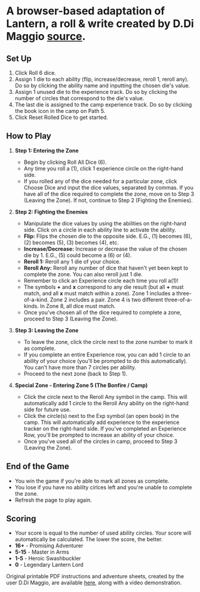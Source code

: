 # A browser-based adaptation of Lantern, a roll & write created by D.Di Maggio [source](https://boardgamegeek.com/thread/2202582/wip-lantern-solitaire-adventure-roll-write-game-de).

## **Set Up**
1. Click Roll 6 dice.
2. Assign 1 die to each ability (flip, increase/decrease, reroll 1, reroll any). Do so by clicking the ability name and inputting the chosen die's value.
3. Assign 1 unused die to the experience track. Do so by clicking the number of circles that correspond to the die's value.
4. The last die is assigned to the camp experience track. Do so by clicking the book icon in the camp on Path 5.
5. Click Reset Rolled Dice to get started.

## **How to Play**
1. **Step 1: Entering the Zone**
   - Begin by clicking Roll All Dice (6).
   - Any time you roll a (1), click 1 experience circle on the right-hand side.
   - If you rolled any of the dice needed for a particular zone, click Choose Dice and input the dice values, separated by commas. If you have all of the dice required to complete the zone, move on to Step 3 (Leaving the Zone). If not, continue to Step 2 (Fighting the Enemies).
2. **Step 2: Fighting the Enemies**
   - Manipulate the dice values by using the abilities on the right-hand side. Click on a circle in each ability line to activate the ability.
   - **Flip:** Flips the chosen die to the opposite side. E.G., (1) becomes (6), (2) becomes (5), (3) becomes (4), etc.
   - **Increase/Decrease:** Increase or decrease the value of the chosen die by 1. E.G., (5) could become a (6) or (4).
   - **Reroll 1:** Reroll any 1 die of your choice.
   - **Reroll Any:** Reroll any number of dice that haven't yet been kept to complete the zone. You can also reroll just 1 die.
   - Remember to click an Experience circle each time you roll a(1)!
   - The symbols **+** and **x** correspond to any die result (but all **+** must match, and all **x** must match within a zone). Zone 1 includes a three-of-a-kind. Zone 2 includes a pair. Zone 4 is two different three-of-a-kinds. In Zone 8, all dice must match.
   - Once you've chosen all of the dice required to complete a zone, proceed to Step 3 (Leaving the Zone).

3. **Step 3: Leaving the Zone**
   - To leave the zone, click the circle next to the zone number to mark it as complete.
   - If you complete an entire Experience row, you can add 1 circle to an ability of your choice (you'll be prompted to do this automatically). You can't have more than 7 circles per ability.
   - Proceed to the next zone (back to Step 1).

4. **Special Zone - Entering Zone 5 (The Bonfire / Camp)**
   - Click the circle next to the Reroll Any symbol in the camp. This will automatically add 1 circle to the Reroll Any ability on the right-hand side for future use.
   - Click the circle(s) next to the Exp symbol (an open book) in the camp. This will automatically add experience to the experience tracker on the right-hand side. If you've completed an Experience Row, you'll be prompted to increase an ability of your choice.
   - Once you've used all of the circles in camp, proceed to Step 3 (Leaving the Zone).

## **End of the Game**
   - You win the game if you're able to mark all zones as complete.
   - You lose if you have no ability cirlces left and you're unable to complete the zone.
   - Refresh the page to play again.

## **Scoring**
   - Your score is equal to the number of used ability circles. Your score will automatically be calculated. The lower the score, the better.
   - **16+** - Promising Adventurer
   - **5-15** - Master in Arms
   - **1-5** - Heroic Swashbuckler
   - **0** - Legendary Lantern Lord
	
Original printable PDF instructions and adventure sheets, created by the user D.Di Maggio, are available [here](https://boardgamegeek.com/thread/2202582/wip-lantern-solitaire-adventure-roll-write-game-de), along with a video demonstration.